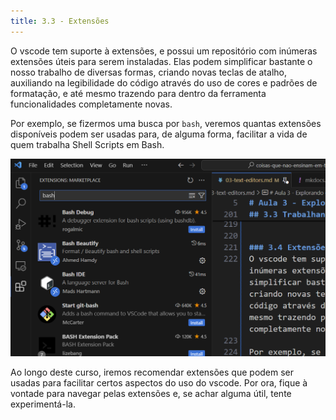 ```yaml
---
title: 3.3 - Extensões
---
```


O vscode tem suporte à extensões, e possui um repositório com inúmeras extensões úteis para serem instaladas. Elas podem simplificar bastante o nosso trabalho de diversas formas, criando novas teclas de atalho, auxiliando na legibilidade do código através do uso de cores e padrões de formatação, e até mesmo trazendo para dentro da ferramenta funcionalidades completamente novas.

Por exemplo, se fizermos uma busca por `bash`, veremos quantas extensões disponíveis podem ser usadas para, de alguma forma, facilitar a vida de quem trabalha Shell Scripts em Bash.

![image](../../imagens/vscode-extensions.png)

Ao longo deste curso, iremos recomendar extensões que podem ser usadas para facilitar certos aspectos do uso do vscode. Por ora, fique à vontade para navegar pelas extensões e, se achar alguma útil, tente experimentá-la.

